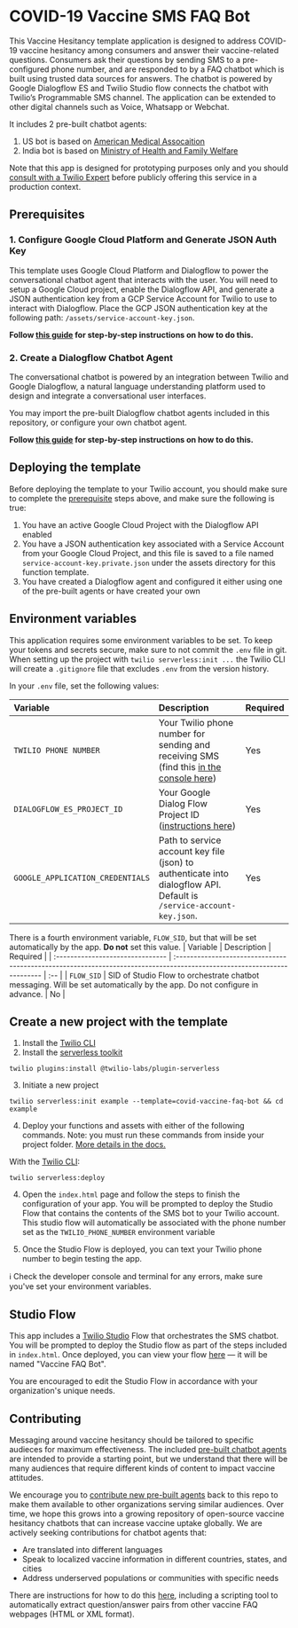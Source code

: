 # COVID-19 Vaccine SMS FAQ Bot 

This Vaccine Hesitancy template application is designed to address COVID-19 vaccine hesitancy among consumers and answer their vaccine-related questions. Consumers ask their questions by sending  SMS to a pre-configured phone number, and are responded to by a FAQ chatbot which is built using trusted data sources for answers. The chatbot is powered by Google Dialogflow ES and Twilio Studio flow connects the chatbot with Twilio’s Programmable SMS channel. The application can be extended to other digital channels such as Voice, Whatsapp or Webchat. 

It includes 2 pre-built chatbot agents:
1. US bot is based on <a href="https://www.ama-assn.org/delivering-care/public-health/covid-19-vaccines-patients-frequently-asked-questions" target="_blank"> American Medical Assocaition </a>
2. India bot is based on <a href="https://www.mohfw.gov.in/covid_vaccination/vaccination/faqs.html" target="_blank"> Ministry of Health and Family Welfare </a> 

Note that this app is designed for prototyping purposes only and you should <a href="https://ahoy.twilio.com/vaccine-distribution-1" target="_blank">consult with a Twilio Expert</a> before publicly offering this service in a production context.

## Prerequisites

### 1. Configure Google Cloud Platform and Generate JSON Auth Key

This template uses Google Cloud Platform and Dialogflow to power the conversational chatbot
agent that interacts with the user. You will need to setup a Google Cloud project, enable the Dialogflow API, and generate a JSON authentication key from a GCP Service Account for Twilio to use to interact with Dialogflow. Place the GCP JSON authentication key at the following path: `/assets/service-account-key.json`.

**Follow [this guide](prerequisites/google-cloud-platform-config.md) for step-by-step instructions on how to do this.**

### 2. Create a Dialogflow Chatbot Agent

The conversational chatbot is powered by  an integration between Twilio
and Google Dialogflow, a natural
language understanding platform used to design and integrate a
conversational user interfaces.

You may import the pre-built Dialogflow chatbot agents included in this
repository, or configure your own chatbot agent.

**Follow [this guide](prerequisites/dialogflow-config.md) for step-by-step instructions on how to do
this.**

## Deploying the template
Before deploying the template to your Twilio account, you should make sure to complete the [prerequisite](#prerequisites) steps above, and make sure the following is true:
1. You have an active Google Cloud Project with the Dialogflow API enabled
2. You have a JSON authentication key associated with a Service Account from your Google Cloud Project, and this file is saved to a file named `service-account-key.private.json` under the assets directory for this function template.
3. You have created a Dialogflow agent and configured it either using one of the pre-built agents or have created your own

## Environment variables

This application requires some environment variables to be set. To keep your tokens and secrets secure, make sure to not commit the `.env` file in git. When setting up the project with `twilio serverless:init ...` the Twilio CLI will create a `.gitignore` file that excludes `.env` from the version history.

In your `.env` file, set the following values:

| Variable | Description | Required |
| :------------------------------- | :----------------------------------------------------------------------------------------------------------------------  | :-- |
| `TWILIO PHONE NUMBER`            | Your Twilio phone number for sending and receiving SMS (find this [in the console here](https://www.twilio.com/console/phone-numbers/incoming))| Yes |
| `DIALOGFLOW_ES_PROJECT_ID`       | Your Google Dialog Flow Project ID ([instructions here](https://cloud.google.com/resource-manager/docs/creating-managing-projects#identifying_projects))                                                                                                              | Yes |
| `GOOGLE_APPLICATION_CREDENTIALS` | Path to service account key file (json) to authenticate into dialogflow API. Default is `/service-account-key.json`.                                                      | Yes  |

There is a fourth environment variable, `FLOW_SID`, but that will be set automatically by the app. **Do not** set this value.
| Variable | Description | Required |
| :------------------------------- | :----------------------------------------------------------------------------------------------------------------------  | :-- |
| `FLOW_SID`                       | SID of Studio Flow to orchestrate chatbot messaging. Will be set automatically by the app. Do not configure in advance.                                                                        | No  |

## Create a new project with the template

1. Install the [Twilio CLI](https://www.twilio.com/docs/twilio-cli/quickstart#install-twilio-cli)
2. Install the [serverless toolkit](https://www.twilio.com/docs/labs/serverless-toolkit/getting-started)

```shell
twilio plugins:install @twilio-labs/plugin-serverless
```

3. Initiate a new project

```
twilio serverless:init example --template=covid-vaccine-faq-bot && cd example
```

4. Deploy your functions and assets with either of the following commands. Note: you must run these commands from inside your project folder. [More details in the docs.](https://www.twilio.com/docs/labs/serverless-toolkit)

With the [Twilio CLI](https://www.twilio.com/docs/twilio-cli/quickstart):

```
twilio serverless:deploy
```

4. Open the `index.html` page and follow the steps to finish the configuration of your app. You will be prompted to deploy the Studio Flow that contains the contents of the SMS bot to your Twilio account. This studio flow will automatically be associated with the phone number set as the `TWILIO_PHONE_NUMBER` environment variable

5. Once the Studio Flow is deployed, you can text your Twilio phone number to begin testing the app.

ℹ️ Check the developer console and terminal for any errors, make sure you've set your environment variables.

## Studio Flow
This app includes a [Twilio Studio](https://www.twilio.com/studio) Flow that orchestrates the SMS chatbot. You will be prompted to deploy the Studio flow as part of the steps included in `index.html`. Once deployed, you can view your flow [here](https://www.twilio.com/console/studio/dashboard) — it will be named "Vaccine FAQ Bot".

You are encouraged to edit the Studio Flow in accordance with your organization's unique needs.

## Contributing
Messaging around vaccine hesitancy should be tailored to specific audieces for maximum effectiveness. The included [pre-built chatbot agents](https://github.com/twilio/covid-vaccine-faq-bot/tree/master/prebuilt-chatbots) are intended to provide a starting point, but we understand that there will be many audiences that require different kinds of content to impact vaccine attitudes.

We encourage you to [contribute new pre-built agents](https://github.com/twilio/covid-vaccine-faq-bot/pulls) back to this repo to make them available to other organizations serving similar audiences. Over time, we hope this grows into a growing repository of open-source vaccine hesitancy chatbots that can increase vaccine uptake globally. We are actively seeking contributions for chatbot agents that:

- Are translated into different languages
- Speak to localized vaccine information in different countries, states, and cities
- Address underserved populations or communities with specific needs

There are instructions for how to do this  [here](prerequisites/dialogflow-config.md#2-configure-your-own-dialogflow-chatbot-agent), including a scripting tool to automatically extract question/answer pairs from other vaccine FAQ webpages (HTML or XML format).
